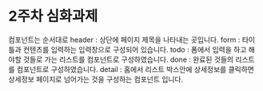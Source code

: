 # 2주차 심화과제

컴포넌트는 순서대로
header : 상단에 페이지 제목을 나타내는 곳입니다.
form : 타이틀과 컨텐츠를 입력하는 입력창으로 구성되어 있습니다.
todo : 폼에서 입력을 하고 해야할 것들로 가는 리스트를 컴포넌트로 구성하였습니다.
done : 완료된 것들의 리스트를 컴포넌트로 구성하였습니다.
detail : 홈에서 리스트 박스안에 상세정보를 클릭하면 상세정보 페이지로 넘어가는 것을 구성하는 컴포넌트 입니다.
